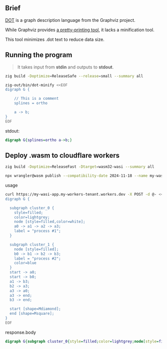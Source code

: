 ## Brief

[DOT](https://en.wikipedia.org/wiki/DOT_(graph_description_language)) is a graph description language from the Graphviz project. 

While Graphviz provides [a pretty-printing tool](https://graphviz.org/docs/cli/nop/), it lacks a minification tool. 

This tool minimizes .dot text to reduce data size.

## Running the program

> It takes input from **stdin** and outputs to **stdout**.

```bash
zig build -Doptimize=ReleaseSafe --release=small --summary all

zig-out/bin/dot-minify <<EOF
digraph G {

    // This is a comment
    splines = ortho

    a -> b;
}
EOF
```

stdout:

```dot
digraph G{splines=ortho a->b;}
```

## Deploy .wasm to cloudflare workers

```bash
zig build -Doptimize=ReleaseFast -Dtarget=wasm32-wasi --summary all 

npx wrangler@wasm publish --compatibility-date 2024-11-18 --name my-wasi-app zig-out/bin/dot-minify.wasm
```

usage

```bash
curl https://my-wasi-app.my-workers-tenant.workers.dev -X POST -d @- <<EOF
digraph G {

  subgraph cluster_0 {
    style=filled;
    color=lightgrey;
    node [style=filled,color=white];
    a0 -> a1 -> a2 -> a3;
    label = "process #1";
  }

  subgraph cluster_1 {
    node [style=filled];
    b0 -> b1 -> b2 -> b3;
    label = "process #2";
    color=blue
  }
  start -> a0;
  start -> b0;
  a1 -> b3;
  b2 -> a3;
  a3 -> a0;
  a3 -> end;
  b3 -> end;

  start [shape=Mdiamond];
  end [shape=Msquare];
}
EOF
```

response.body

```dot
digraph G{subgraph cluster_0{style=filled;color=lightgrey;node[style=filled,color=white];a0->a1->a2->a3;label="process #1";}subgraph cluster_1{node[style=filled];b0->b1->b2->b3;label="process #2";color=blue}start->a0;start->b0;a1->b3;b2->a3;a3->a0;a3->end;b3->end;start[shape=Mdiamond];end[shape=Msquare];}
```

